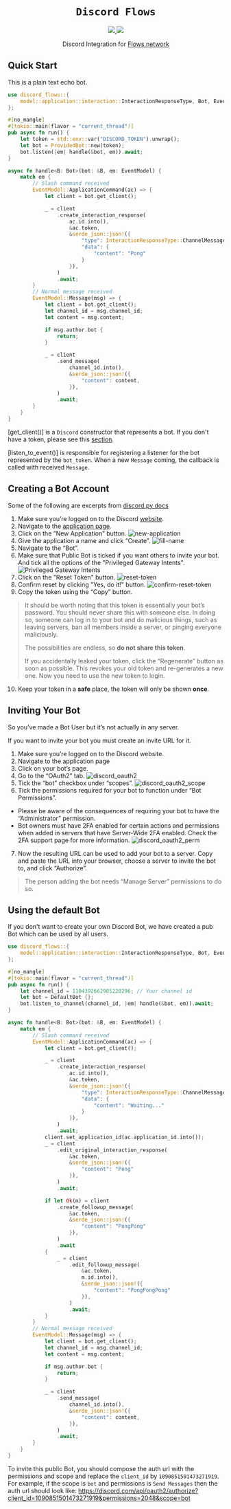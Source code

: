 <div align="center">
  <h1><code>Discord Flows</code></h1>
  <a href="https://docs.rs/discord-flows/">
    <img src="https://docs.rs/discord-flows/badge.svg">
  </a>
  <a href="https://crates.io/crates/discord-flows">
    <img src="https://img.shields.io/crates/v/discord-flows.svg">
  </a>

  Discord Integration for [Flows.network](https://flows.network)
</div>

## Quick Start

This is a plain text echo bot.

```rust
use discord_flows::{
    model::application::interaction::InteractionResponseType, Bot, EventModel, ProvidedBot,
};

#[no_mangle]
#[tokio::main(flavor = "current_thread")]
pub async fn run() {
    let token = std::env::var("DISCORD_TOKEN").unwrap();
    let bot = ProvidedBot::new(token);
    bot.listen(|em| handle(&bot, em)).await;
}

async fn handle<B: Bot>(bot: &B, em: EventModel) {
    match em {
        // Slash command received
        EventModel::ApplicationCommand(ac) => {
            let client = bot.get_client();

            _ = client
                .create_interaction_response(
                    ac.id.into(),
                    &ac.token,
                    &serde_json::json!({
                        "type": InteractionResponseType::ChannelMessageWithSource as u8,
                        "data": {
                            "content": "Pong"
                        }
                    }),
                )
                .await;
        }
        // Normal message received
        EventModel::Message(msg) => {
            let client = bot.get_client();
            let channel_id = msg.channel_id;
            let content = msg.content;

            if msg.author.bot {
                return;
            }

            _ = client
                .send_message(
                    channel_id.into(),
                    &serde_json::json!({
                        "content": content,
                    }),
                )
                .await;
        }
    }
}
```

[get_client()] is a `Discord` constructor that represents a bot.
If you don't have a token, please see this [section](#Creating-a-Bot-Account).

[listen_to_event()] is responsible for registering a listener for the bot
represented by the `bot_token`. When a new `Message` coming, the callback
is called with received `Message`.

## Creating a Bot Account

Some of the following are excerpts from
[discord.py docs](https://discordpy.readthedocs.io/en/stable/discord.html)

1. Make sure you’re logged on to the Discord [website](https://discord.com/).
2. Navigate to the [application page](https://discord.com/developers/applications).
3. Click on the “New Application” button.
![new-application](https://res.cloudinary.com/wasm-reactor/image/upload/v1684130272/extension/discord/new-application_dkoadi.png)
4. Give the application a name and click “Create”.
![fill-name](https://res.cloudinary.com/wasm-reactor/image/upload/v1684130273/extension/discord/fill-name_jlxnq9.png)
5. Navigate to the “Bot”.
6. Make sure that Public Bot is ticked if you want others to invite your bot.
And tick all the options of the "Privileged Gateway Intents".
![Privileged Gateway Intents](https://res.cloudinary.com/wasm-reactor/image/upload/v1685068895/extension/discord/intents_sqxirg.png)
7. Click on the "Reset Token" button.
![reset-token](https://res.cloudinary.com/wasm-reactor/image/upload/v1684130273/extension/discord/reset-token_hbgjof.png)
8. Confirm reset by clicking "Yes, do it!" button.
![confirm-reset-token](https://res.cloudinary.com/wasm-reactor/image/upload/v1684130272/extension/discord/confirm-reset-token_xweokd.png)
9. Copy the token using the “Copy” button.
> It should be worth noting that this token is essentially your bot’s password.
> You should never share this with someone else.
> In doing so, someone can log in to your bot and do malicious things,
> such as leaving servers, ban all members inside a server,
> or pinging everyone maliciously.
>
> The possibilities are endless, so **do not share this token**.
>
> If you accidentally leaked your token,
> click the “Regenerate” button as soon as possible.
> This revokes your old token and re-generates a new one.
> Now you need to use the new token to login.
10. Keep your token in a **safe** place, the token will only be shown **once**.

## Inviting Your Bot
So you’ve made a Bot User but it’s not actually in any server.

If you want to invite your bot you must create an invite URL for it.

1. Make sure you’re logged on to the Discord website.
2. Navigate to the application page
3. Click on your bot’s page.
4. Go to the “OAuth2” tab.
  ![discord_oauth2](https://res.cloudinary.com/wasm-reactor/image/upload/v1684130895/extension/discord/discord_oauth2_kh7mwv.webp)
5. Tick the “bot” checkbox under “scopes”.
  ![discord_oauth2_scope](https://res.cloudinary.com/wasm-reactor/image/upload/v1684130895/extension/discord/discord_oauth2_scope_tpxmka.webp)
6. Tick the permissions required for your bot to function under “Bot Permissions”.
  - Please be aware of the consequences of requiring your bot to have the “Administrator” permission.
  - Bot owners must have 2FA enabled for certain actions and permissions when added in servers that have Server-Wide 2FA enabled. Check the 2FA support page for more information.
    ![discord_oauth2_perm](https://res.cloudinary.com/wasm-reactor/image/upload/v1684130895/extension/discord/discord_oauth2_perms_eskbwl.webp)
7. Now the resulting URL can be used to add your bot to a server. Copy and paste the URL into your browser, choose a server to invite the bot to, and click “Authorize”.

> The person adding the bot needs “Manage Server” permissions to do so.


## Using the default Bot
If you don't want to create your own Discord Bot, we have created a pub Bot which can be used by all users.

```rust
use discord_flows::{
    model::application::interaction::InteractionResponseType, Bot, EventModel, DefaultBot,
};

#[no_mangle]
#[tokio::main(flavor = "current_thread")]
pub async fn run() {
    let channel_id = 1104392662985220296; // Your channel id
    let bot = DefaultBot {};
    bot.listen_to_channel(channel_id, |em| handle(&bot, em)).await;
}

async fn handle<B: Bot>(bot: &B, em: EventModel) {
    match em {
        // Slash command received
        EventModel::ApplicationCommand(ac) => {
            let client = bot.get_client();

            _ = client
                .create_interaction_response(
                    ac.id.into(),
                    &ac.token,
                    &serde_json::json!({
                        "type": InteractionResponseType::ChannelMessageWithSource as u8,
                        "data": {
                            "content": "Waiting..."
                        }
                    }),
                )
                .await;
            client.set_application_id(ac.application_id.into());
            _ = client
                .edit_original_interaction_response(
                    &ac.token,
                    &serde_json::json!({
                        "content": "Pong"
                    }),
                )
                .await;

            if let Ok(m) = client
                .create_followup_message(
                    &ac.token,
                    &serde_json::json!({
                        "content": "PongPong"
                    }),
                )
                .await
            {
                _ = client
                    .edit_followup_message(
                        &ac.token,
                        m.id.into(),
                        &serde_json::json!({
                            "content": "PongPongPong"
                        }),
                    )
                    .await;
            }
        }
        // Normal message received
        EventModel::Message(msg) => {
            let client = bot.get_client();
            let channel_id = msg.channel_id;
            let content = msg.content;

            if msg.author.bot {
                return;
            }

            _ = client
                .send_message(
                    channel_id.into(),
                    &serde_json::json!({
                        "content": content,
                    }),
                )
                .await;
        }
    }
}
```

To invite this public Bot, you should compose the auth url with the permissions and scope
and replace the `client_id` by `1090851501473271919`.
For example, if the scope is `bot` and permissions is `Send Messages` then the auth url should look like:
https://discord.com/api/oauth2/authorize?client_id=1090851501473271919&permissions=2048&scope=bot
